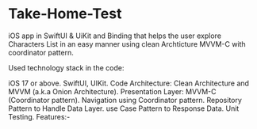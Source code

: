 # Take-Home-Test

iOS app in SwiftUI & UiKit and Binding that helps the user explore Characters List in an easy manner using clean Archticture MVVM-C with coordinator pattern.

Used technology stack in the code:

iOS 17 or above.
SwiftUI, UIKit.
Code Architecture: Clean Architecture and MVVM (a.k.a Onion Architecture).
Presentation Layer: MVVM-C (Coordinator pattern).
Navigation using Coordinator pattern.
Repository Pattern to Handle Data Layer.
use Case Pattern to Response Data.
Unit Testing.
Features:-
